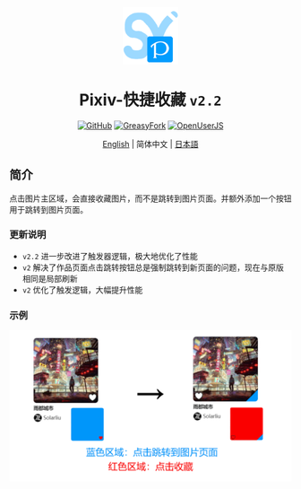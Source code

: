 <div align="center">
    <img src="https://github.com/SynRGB/Pixiv-QuickBookmark/raw/main/%23README/icon/256.png" width="20%"/>
    <h1>Pixiv-快捷收藏 <code>v2.2</code></h1>
	<p>
        <a href='https://github.com/SynRGB/Pixiv-QuickBookmark'><img src="https://img.shields.io/badge/-GitHub-3A3A3A?style=flat&amp;logo=GitHub&amp;logoColor=white" referrerpolicy="no-referrer" alt="GitHub"></a>
	    <a href='https://greasyfork.org/zh-CN/scripts/453417-pixiv-quickbookmark'><img src="https://img.shields.io/badge/-GreasyFork-670000?style=flat&amp;logo=tampermonkey&amp;logoColor=white" referrerpolicy="no-referrer" alt="GreasyFork"></a>
        <a href='https://openuserjs.org/scripts/TitanRGB/Pixiv-QuickBookmark'><img src="https://img.shields.io/badge/-OpenUserJS-004796?style=flat&amp;logo=tampermonkey&amp;logoColor=white" referrerpolicy="no-referrer" alt="OpenUserJS"></a>
    </p>
	<p><a href='https://github.com/SynRGB/Pixiv-QuickBookmark/blob/main/README.md'>English</a> | 简体中文 | <a href="https://github.com/SynRGB/Pixiv-QuickBookmark/blob/main/%23README/README-ja.md">日本語</a></p>
</div>

## 简介

点击图片主区域，会直接收藏图片，而不是跳转到图片页面。并额外添加一个按钮用于跳转到图片页面。

### 更新说明

- `v2.2` 进一步改进了触发器逻辑，极大地优化了性能
- `v2` 解决了作品页面点击跳转按钮总是强制跳转到新页面的问题，现在与原版相同是局部刷新
- `v2` 优化了触发逻辑，大幅提升性能

### 示例

<img src="https://github.com/SynRGB/Pixiv-QuickBookmark/raw/main/%23README/example-zh.png"/>